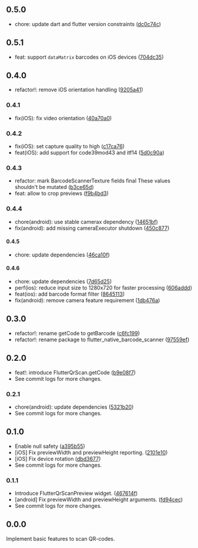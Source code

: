 ## 0.5.0

- chore: update dart and flutter version constraints ([dc0c74c](https://github.com/cloudacy/flutter_native_barcode_scanner/commit/dc0c74c599d35f491a7234e7968d470fe4cb9765))

## 0.5.1

- feat: support `dataMatrix` barcodes on iOS devices ([704dc35](https://github.com/cloudacy/flutter_native_barcode_scanner/commit/704dc351dc1170d416f4fe099995fb39cd84702d))

## 0.4.0

- refactor!: remove iOS orientation handling ([9205a41](https://github.com/cloudacy/flutter_native_barcode_scanner/commit/9205a4146b08aa651ddfebce91a60a1d8316d2a8))

### 0.4.1

- fix(iOS): fix video orientation ([40a70a0](https://github.com/cloudacy/flutter_native_barcode_scanner/commit/40a70a0420cfc0a5d44a47b3c5d089d1e7a7cddc))

### 0.4.2

- fix(iOS): set capture quality to high ([c17ca76](https://github.com/cloudacy/flutter_native_barcode_scanner/commit/c17ca76cb67f7b8cb05aff474fab428f03e61656))
- feat(iOS): add support for code39mod43 and itf14 ([5d0c90a](https://github.com/cloudacy/flutter_native_barcode_scanner/commit/5d0c90a62b940e4fc7cb5f0538dd552c9312b125))

### 0.4.3

- refactor: mark BarcodeScannerTexture fields final These values shouldn't be mutated ([b3ce65d](https://github.com/cloudacy/flutter_native_barcode_scanner/commit/b3ce65dc9287c340d81de79767944db5b947dbd4))
- feat: allow to crop previews ([f9b4bd3](https://github.com/cloudacy/flutter_native_barcode_scanner/commit/f9b4bd3134c77bd7cd848aef2b8b216c7c639e0a))

### 0.4.4

- chore(android): use stable camerax dependency ([14651bf](https://github.com/cloudacy/flutter_native_barcode_scanner/commit/14651bf83e02a021941769cf96de01ebc1cc74ff))
- fix(android): add missing cameraExecutor shutdown ([450c877](https://github.com/cloudacy/flutter_native_barcode_scanner/commit/450c877a72b209775b2f1d9860aaa8dc83cc322c))

#### 0.4.5

- chore: update dependencies ([46ca10f](https://github.com/cloudacy/flutter_native_barcode_scanner/commit/46ca10f4eda5a47418301198132763eb70ef2d53))

#### 0.4.6

- chore: update dependencies ([7d65d25](https://github.com/cloudacy/flutter_native_barcode_scanner/commit/7d65d258a64084a4c4d1c8cd80fc7d3944fe68d4))
- perf(ios): reduce input size to 1280x720 for faster processing ([606addd](https://github.com/cloudacy/flutter_native_barcode_scanner/commit/606addd812c8394cc6fb5829da255853df542156))
- feat(ios): add barcode format filter ([8645113](https://github.com/cloudacy/flutter_native_barcode_scanner/commit/86451133d5ea238abfb1d9c9cb00effbe09f45f3))
- fix(android): remove camera feature requirement ([1db476a](https://github.com/cloudacy/flutter_native_barcode_scanner/commit/1db476a2a3ac8fcebc4fe3ce49f832890dddabe7))

## 0.3.0

- refactor!: rename getCode to getBarcode ([c6fc199](https://github.com/cloudacy/flutter_native_barcode_scanner/commit/c6fc199fd024c51a80bc69bc7346e23624c86221))
- refactor!: rename package to flutter_native_barcode_scanner ([97559ef](https://github.com/cloudacy/flutter_native_barcode_scanner/commit/97559eff8cb828d9bc63fc13be86a4f919799d21))

## 0.2.0

- feat!: introduce FlutterQrScan.getCode ([b9e08f7](https://github.com/cloudacy/flutter_qr_scan/commit/b9e08f7dc9fea78b74cff142659af89ad0be4f00))
- See commit logs for more changes.

### 0.2.1

- chore(android): update dependencies ([5321b20](https://github.com/cloudacy/flutter_qr_scan/commit/5321b20dd391a61b9634d050b7d0cbe08cd3b854))
- See commit logs for more changes.

## 0.1.0

- Enable null safety ([a395b55](https://github.com/cloudacy/flutter_qr_scan/commit/a395b55ce53ac10aa15dacac00abaa3578d8d4dd))
- [iOS] Fix previewWidth and previewHeight reporting. ([2101e10](https://github.com/cloudacy/flutter_qr_scan/commit/2101e1089d4d4b28d5cdf5aa4a65e0f156cf2885))
- [iOS] Fix device rotation ([dbd3677](https://github.com/cloudacy/flutter_qr_scan/commit/dbd367779515e7af86294b46ebefaaeca46d726d))
- See commit logs for more changes.

### 0.1.1

- Introduce FlutterQrScanPreview widget. ([467614f](https://github.com/cloudacy/flutter_qr_scan/commit/467614f15d2466d488688af9a12a67cec18ac5c7))
- [android] Fix previewWidth and previewHeight arguments. ([fd94cec](https://github.com/cloudacy/flutter_qr_scan/commit/fd94cec6744337586f3620f640bb28148e8e1ca8))
- See commit logs for more changes.

## 0.0.0

Implement basic features to scan QR-codes.
